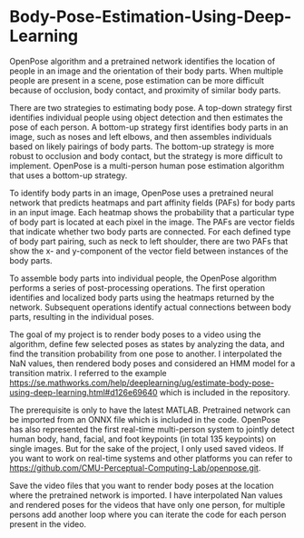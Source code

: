# Body-Pose-Estimation-Using-Deep-Learning

OpenPose algorithm and a pretrained network identifies the location of people in an image and the orientation of their body parts. When multiple people are present in a scene, pose estimation can be more difficult because of occlusion, body contact, and proximity of similar body parts.

There are two strategies to estimating body pose. A top-down strategy first identifies individual people using object detection and then estimates the pose of each person. A bottom-up strategy first identifies body parts in an image, such as noses and left elbows, and then assembles individuals based on likely pairings of body parts. The bottom-up strategy is more robust to occlusion and body contact, but the strategy is more difficult to implement. OpenPose is a multi-person human pose estimation algorithm that uses a bottom-up strategy.

To identify body parts in an image, OpenPose uses a pretrained neural network that predicts heatmaps and part affinity fields (PAFs) for body parts in an input image. Each heatmap shows the probability that a particular type of body part is located at each pixel in the image. The PAFs are vector fields that indicate whether two body parts are connected. For each defined type of body part pairing, such as neck to left shoulder, there are two PAFs that show the x- and y-component of the vector field between instances of the body parts.

To assemble body parts into individual people, the OpenPose algorithm performs a series of post-processing operations. The first operation identifies and localized body parts using the heatmaps returned by the network. Subsequent operations identify actual connections between body parts, resulting in the individual poses.

The goal of my project is to render body poses to a video using the algorithm, define few selected poses as states by analyzing the data, and find the transition probability from one pose to another. I interpolated the NaN values, then rendered body poses and considered an HMM model for a transition matrix. I referred to the example https://se.mathworks.com/help/deeplearning/ug/estimate-body-pose-using-deep-learning.html#d126e69640 which is included in the repository.

The prerequisite is only to have the latest MATLAB. Pretrained network can be imported from an ONNX file which is included in the code. OpenPose has also represented the first real-time multi-person system to jointly detect human body, hand, facial, and foot keypoints (in total 135 keypoints) on single images. But for the sake of the project, I only used saved videos. If you want to work on real-time systems and other platforms you can refer to https://github.com/CMU-Perceptual-Computing-Lab/openpose.git.

Save the video files that you want to render body poses at the location where the pretrained network is imported. I have interpolated Nan values and rendered poses for the videos that have only one person, for multiple persons add another loop where you can iterate the code for each person present in the video.
